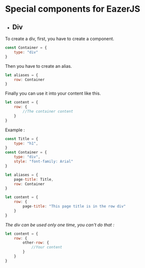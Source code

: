 # Special components for EazerJS

* ## Div

To create a div, first, you have to create a component.

```javascript
const Container = {
    type: "div"
}
```

Then you have to create an alias.

```javascript
let aliases = {
    row: Container
}
```

Finally you can use it into your content like this.

```javascript
let content = {
    row: {
        //The container content
    }
}
```

Example : 

```javascript
const Title = {
    type: "h1",
}
const Container = {
    type: "div",
    style: "font-family: Arial"
}

let aliases = {
    page-title: Title,
    row: Container
}

let content = {
    row: {
        page-title: "This page title is in the row div"
    }
}
```

*The div can be used only one time, you can't do that :*

```javascript
let content = {
    row: {
        other-row: {
            //Your content
        }
    }
}
```